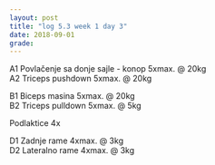 ```yaml
---
layout: post
title: "log 5.3 week 1 day 3"
date: 2018-09-01
grade:
---
```


A1 Povlačenje sa donje sajle - konop 5xmax. @ 20kg  
A2 Triceps pushdown 5xmax. @ 20kg     

B1 Biceps masina 5xmax. @ 20kg     
B2 Triceps pulldown 5xmax. @ 5kg         

Podlaktice 4x    

D1 Zadnje rame 4xmax. @ 3kg  
D2 Lateralno rame 4xmax. @ 3kg  
